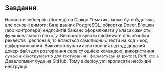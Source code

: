 ## Завдання

Написати вебсервіс (бекенд) на Django Тематика може бути будь-яка, але основні вимоги:  База данних PostgreSQL, оброртка Docer. В’юшки (або контролери) ендпойнтів бажано оформлювати у класах замість функціонального підходу. Використовувати middleware для обробки реквестів і респонзів, то вітаються самописні. Є тести на код + код відформатований. Використовувати асинхронний підход; доданий докер-файл  для розгортання сервісу однією командою; використання сучасних інструментів для тестування і форматування (pytest, Ruff, etc.).  Девелопмент буде на GitHub. Тому в deploy.yml прописати необхідні инструкції